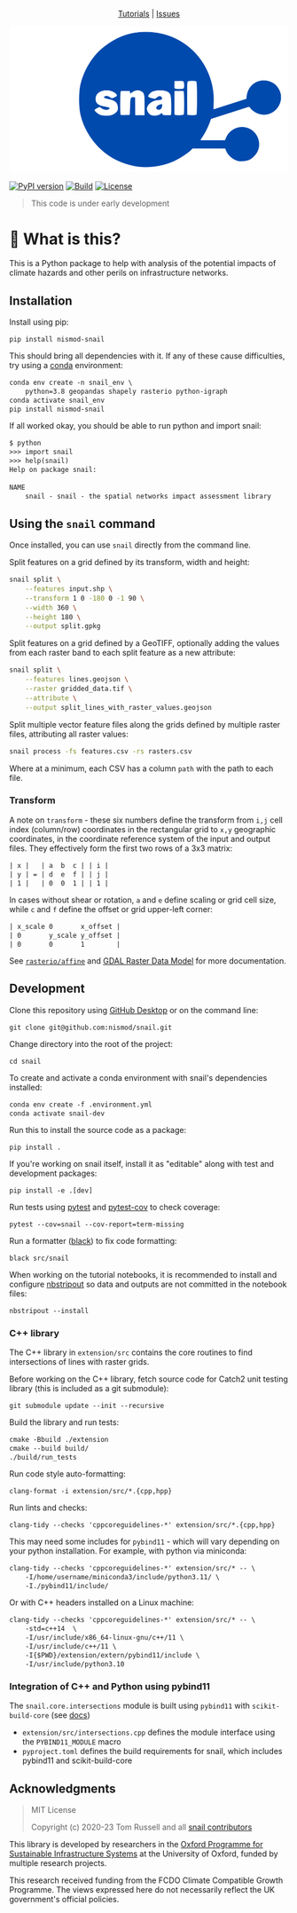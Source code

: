 <p align="center">
<a href="https://github.com/nismod/snail/tree/master/tutorials">Tutorials</a> |
<a href="https://github.com/nismod/snail/issues">Issues</a>
</p>

<p align="center">
<img src="./images/snail.svg" alt="snail" />
</p>

[![PyPI version](https://img.shields.io/pypi/v/nismod-snail.svg)](https://pypi.org/project/nismod-snail/)
[![Build](https://github.com/nismod/snail/actions/workflows/build.yml/badge.svg)](https://github.com/nismod/snail/actions/workflows/build.yml)
[![License](https://img.shields.io/pypi/l/nismod-snail.svg)](https://opensource.org/licenses/MIT)

> This code is under early development

# 🤔 What is this?

This is a Python package to help with analysis of the potential impacts of
climate hazards and other perils on infrastructure networks.

## Installation

Install using pip:

    pip install nismod-snail

This should bring all dependencies with it. If any of these cause difficulties,
try using a [conda](https://docs.conda.io/en/latest/miniconda.html) environment:

    conda env create -n snail_env \
        python=3.8 geopandas shapely rasterio python-igraph
    conda activate snail_env
    pip install nismod-snail

If all worked okay, you should be able to run python and import snail:

    $ python
    >>> import snail
    >>> help(snail)
    Help on package snail:

    NAME
        snail - snail - the spatial networks impact assessment library

## Using the `snail` command

Once installed, you can use `snail` directly from the command line.

Split features on a grid defined by its transform, width and height:

```bash
snail split \
    --features input.shp \
    --transform 1 0 -180 0 -1 90 \
    --width 360 \
    --height 180 \
    --output split.gpkg
```

Split features on a grid defined by a GeoTIFF, optionally adding the values from each raster band to each split feature as a new attribute:

```bash
snail split \
    --features lines.geojson \
    --raster gridded_data.tif \
    --attribute \
    --output split_lines_with_raster_values.geojson
```

Split multiple vector feature files along the grids defined by multiple raster files, attributing all raster values:

```bash
snail process -fs features.csv -rs rasters.csv
```

Where at a minimum, each CSV has a column `path` with the path to each file.

### Transform

A note on `transform` - these six numbers define the transform from `i,j` cell index (column/row) coordinates in the rectangular grid to `x,y` geographic coordinates, in the coordinate reference system of the input and output files. They effectively form the first two rows of a 3x3 matrix:

```
| x |   | a  b  c | | i |
| y | = | d  e  f | | j |
| 1 |   | 0  0  1 | | 1 |
```

In cases without shear or rotation, `a` and `e` define scaling or grid cell size, while `c` and `f` define the offset or grid upper-left corner:

```
| x_scale 0       x_offset |
| 0       y_scale y_offset |
| 0       0       1        |
```

See [`rasterio/affine`](https://github.com/rasterio/affine#usage) and [GDAL Raster Data Model](https://gdal.org/user/raster_data_model.html#affine-geotransform) for more documentation.

## Development

Clone this repository using [GitHub Desktop](https://desktop.github.com/) or on
the command line:

    git clone git@github.com:nismod/snail.git

Change directory into the root of the project:

    cd snail

To create and activate a conda environment with snail's dependencies installed:

    conda env create -f .environment.yml
    conda activate snail-dev

Run this to install the source code as a package:

    pip install .

If you're working on snail itself, install it as "editable" along with test and
development packages:

    pip install -e .[dev]

Run tests using [pytest](https://docs.pytest.org/en/latest/) and
[pytest-cov](https://pytest-cov.readthedocs.io) to check coverage:

    pytest --cov=snail --cov-report=term-missing

Run a formatter ([black](https://github.com/psf/black)) to fix code
formatting:

    black src/snail

When working on the tutorial notebooks, it is recommended to install and
configure [nbstripout](https://github.com/kynan/nbstripout) so data and outputs
are not committed in the notebook files:

    nbstripout --install

### C++ library

The C++ library in `extension/src` contains the core routines to find intersections of
lines with raster grids.

Before working on the C++ library, fetch source code for Catch2 unit testing
library (this is included as a git submodule):

    git submodule update --init --recursive

Build the library and run tests:

    cmake -Bbuild ./extension
    cmake --build build/
    ./build/run_tests

Run code style auto-formatting:

    clang-format -i extension/src/*.{cpp,hpp}

Run lints and checks:

    clang-tidy --checks 'cppcoreguidelines-*' extension/src/*.{cpp,hpp}

This may need some includes for `pybind11` - which will vary depending on your
python installation. For example, with python via miniconda:

    clang-tidy --checks 'cppcoreguidelines-*' extension/src/* -- \
        -I/home/username/miniconda3/include/python3.11/ \
        -I./pybind11/include/

Or with C++ headers installed on a Linux machine:

    clang-tidy --checks 'cppcoreguidelines-*' extension/src/* -- \
        -std=c++14  \
        -I/usr/include/x86_64-linux-gnu/c++/11 \
        -I/usr/include/c++/11 \
        -I{$PWD}/extension/extern/pybind11/include \
        -I/usr/include/python3.10

### Integration of C++ and Python using pybind11

The `snail.core.intersections` module is built using `pybind11` with
`scikit-build-core` (see [docs](https://scikit-build-core.readthedocs.io/en/latest/))

- `extension/src/intersections.cpp` defines the module interface using the
  `PYBIND11_MODULE` macro
- `pyproject.toml` defines the build requirements for snail, which includes
  pybind11 and scikit-build-core

## Acknowledgments

> MIT License
>
> Copyright (c) 2020-23 Tom Russell and all [snail contributors](https://github.com/nismod/snail/graphs/contributors)

This library is developed by researchers in the [Oxford Programme for Sustainable
Infrastructure Systems](https://opsis.eci.ox.ac.uk/) at the University of Oxford,
funded by multiple research projects.

This research received funding from the FCDO Climate Compatible Growth Programme.
The views expressed here do not necessarily reflect the UK government's official
policies.
